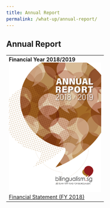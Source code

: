 ```yaml
---
title: Annual Report
permalink: /what-up/annual-report/
---
```

## Annual Report
<table border="0">
 <tr>
   <td>
   <strong>Financial Year 2018/2019</strong>
   <br/><img src="/images/Cover-FY2018.jpg" style="cursor:pointer;float:left;width:247px;height:345px"> 
   </td>
 </tr>
 <tr>
  <td>
     <a href="#" target="_blank">Financial Statement (FY 2018)</a>
   </td>
 </tr>
</table>


